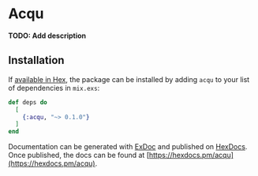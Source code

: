 # Acqu

**TODO: Add description**

## Installation

If [available in Hex](https://hex.pm/docs/publish), the package can be installed
by adding `acqu` to your list of dependencies in `mix.exs`:

```elixir
def deps do
  [
    {:acqu, "~> 0.1.0"}
  ]
end
```

Documentation can be generated with [ExDoc](https://github.com/elixir-lang/ex_doc)
and published on [HexDocs](https://hexdocs.pm). Once published, the docs can
be found at [https://hexdocs.pm/acqu](https://hexdocs.pm/acqu).

